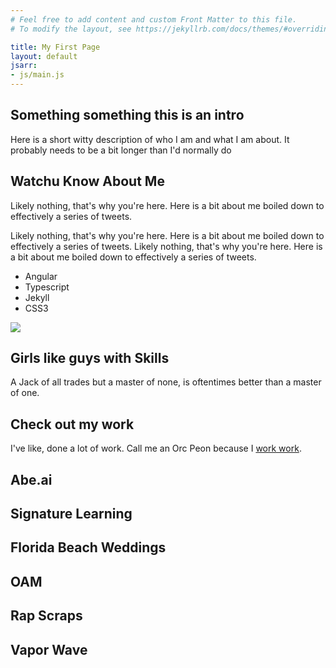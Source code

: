 ```yaml
---
# Feel free to add content and custom Front Matter to this file.
# To modify the layout, see https://jekyllrb.com/docs/themes/#overriding-theme-defaults

title: My First Page
layout: default
jsarr:
- js/main.js
---
```


<section class="section section--hero">
	<div class="section__inner">
		<h1 class="section__title">Something something this is an intro</h1>
		<p class="section__text">Here is a short witty description of who I am and what I am about. It probably needs to be a bit longer than I'd normally do</p>
	</div>
	<div class="animation">
		<div class="animation__star"></div>
		<div class="animation__mountain"></div>
		<div class="animation__mountain-small"></div>
		<div class="animation__mountain-small-2"></div>
		<div class="animation__mountain-small-3"></div>
		<div class="animation__mountain-med"></div>
		<div class="animation__mountain-med-2"></div>
		<div class="animation__mountain-large"></div>
		<div class="animation__mountain-back"></div>
		<!-- <div class="animation__gradient"></div> -->
		<div class="animation__gradient animation__gradient--to-right"></div>
		<div class="animation__gradient animation__gradient--to-bottom"></div>
		<div class='animation__gradient animation__gradient--to-top-left'></div>
	</div>
</section>

<section class="section section--about">
	<div class="section__inner">
		<h1 class="section__title">Watchu Know About Me</h1>
		<div class="section__row section__row--align-items-center">
			<div class="section__column">
				<p class="section__text">Likely nothing, that's why you're here. Here is a bit about me boiled down to effectively a series of tweets.</p>
				<p class="section__text">Likely nothing, that's why you're here. Here is a bit about me boiled down to effectively a series of tweets. Likely nothing, that's why you're here. Here is a bit about me boiled down to effectively a series of tweets.</p>
				<ul class="section__skills-list">
					<li class="section__list-item">Angular</li>
					<li class="section__list-item">Typescript</li>
					<li class="section__list-item">Jekyll</li>
					<li class="section__list-item">CSS3</li>
				</ul>
			</div>
			<div class="section__column">
				<img src="http://www.joshdelgado.me/wp-content/uploads/2017/08/slack-photo.jpg" class="section__img" />
			</div>
		</div>
	</div>
</section>

<section class="section section--skills">
	<div class="section__inner">
		<h1 class="section__title">Girls like guys with Skills</h1>
		<p class="section__subtitle">A Jack of all trades but a master of none, is oftentimes better than a master of one.</p>
	</div>
</section>


<section class="section section--work">
	<div class="section__inner">
		<h1 class="section__title">Check out my work</h1>
		<p class="section__subtitle">I've like, done a lot of work. Call me an Orc Peon because I <a href="https://www.youtube.com/watch?v=eO6OaVnbqaY">work work</a>.</p>
		<div class="section__works">
			<div class="work-card">
				<div class="work-card__text">
					<h2 class="work-card__title">Abe.ai</h2>
					<a  class="work-card__link fa fa-caret-right" href="#">
					</a>
				</div>
			</div>
			<div class="work-card">
				<div class="work-card__text">
					<h2 class="work-card__title">Signature Learning</h2>
					<a  class="work-card__link fa fa-caret-right" href="#">
					</a>
				</div>
			</div>
			<div class="work-card">
				<div class="work-card__text">
					<h2 class="work-card__title">Florida Beach Weddings</h2>
					<a  class="work-card__link fa fa-caret-right" href="#">
					</a>
				</div>
			</div>
			<div class="work-card">
				<div class="work-card__text">
					<h2 class="work-card__title">OAM</h2>
					<a  class="work-card__link fa fa-caret-right" href="#">
					</a>
				</div>
			</div>
			<div class="work-card">
				<div class="work-card__text">
					<h2 class="work-card__title">Rap Scraps</h2>
					<a  class="work-card__link fa fa-caret-right" href="#">
					</a>
				</div>
			</div>
			<div class="work-card">
				<div class="work-card__text">
					<h2 class="work-card__title">Vapor Wave</h2>
					<a  class="work-card__link fa fa-caret-right" href="#">
					</a>
				</div>
			</div>
		</div>
	</div>
</section>